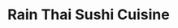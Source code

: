 ---
layout: place
title: "Rain Thai Sushi Cuisine"
permalink: /nevada/mesquite/rain-thai-sushi-cuisine.html
stateAbbr: NV
stateName: Nevada
cityName: Mesquite
seo:
  name: "Rain Thai Sushi Cuisine"
  type: Restaurant
  links: http://www.rainthaimesquite.com/
description: "Looking for sushi in Mesquite, Nevada? Check out Rain Thai Sushi Cuisine for a delightful Japanese dining experience. Enjoy a variety of sushi and other dish..."
place_id: ChIJr98wmZwryoARRaITDRzzNe0
photos:
  - name: >-
      places/ChIJr98wmZwryoARRaITDRzzNe0/photos/AeeoHcL8BZAksVmbcDzjd3tSCCIzCyc4aC0uRg2kpmkerjbxL_i68Y1fz-2IBFopCihYqvWL_XDX4JaZG93AAuh8pEgVaV_bCMqbTn12NqacpH1XgITHBPYbLz0GgKoYO3G26-PdgSIkpJ-y-rGlSBkYCM4wrW3BXsIMN2kE_rUTp7_cufJCCnzO-pFfYNxFkKXQppTuYD27rdw1hBw3knEyn_0OA1CEEcoCyrxcdqI4O4cEZPgoeB_D0eNoKmtg0uG8DkHBznW31K3wr8pdYIutXh9CMTfm_fMgcJD9PeYAyOsaec2htbUgPuvhhYHCJ1fExts05i0MdZBN2qWyoH5znk7x58omQlj2g_Av2bnDZRriYknMOJgYpvjpcQ3VfGU_i4G-yvDwxwoiHhrSYy6FUfv0b7JiPbklBcrp0jaYSxQ
    widthPx: 3000
    heightPx: 4000
    authorAttributions:
      - displayName: Connie Hanson Murray
        uri: https://maps.google.com/maps/contrib/105137820220543536841
        photoUri: >-
          https://lh3.googleusercontent.com/a-/ALV-UjUy0QBbxUyd6jIr1Ywf5UBEI1p7ZU9OqV-Nzp9HGTDrDWwGvKz4NA=s100-p-k-no-mo
    flagContentUri: >-
      https://www.google.com/local/imagery/report/?cb_client=maps_api_places.places_api&image_key=!1e10!2sCIHM0ogKEICAgIDe0aThCw&hl=en-US
    googleMapsUri: >-
      https://www.google.com/maps/place//data=!3m4!1e2!3m2!1sCIHM0ogKEICAgIDe0aThCw!2e10!4m2!3m1!1s0x80ca2b9c9930dfaf:0xed35f31c0d13a245
  - name: >-
      places/ChIJr98wmZwryoARRaITDRzzNe0/photos/AeeoHcJm4YD963UBF95_hMlCK5Fx29n7I7dJicS-ei7QN3m1Nvni3i_ygwVwJEze9thExaACKb6l9pnqz00ser58CijFC9Yz8cRx30SyA6R8elWbKSdcRqDCGP4toWyocuQa3rCTL6j7cYznjNAjRZX9NlohY6qL7R8sc5eJGSRsMT0RAA8KhdcaLZ_YjOClsDhp84uzpVtsIRX0x6mcxEgzUMPcJLGdfiEjzsauouplDjQ_q3aaJfWpIR6oU-72FLgPo9mL9LKWZkHOnA5I56hKDC3EjiZOm7KCvGnYho3q87TxQA
    widthPx: 4032
    heightPx: 3024
    authorAttributions:
      - displayName: Rain Thai & Sushi Cuisine
        uri: https://maps.google.com/maps/contrib/103380116470513951160
        photoUri: >-
          https://lh3.googleusercontent.com/a-/ALV-UjU6_XOs1OduVjbD1VoERR-fALcTVujDDUKdqdd3JK8p8aSxgM4=s100-p-k-no-mo
    flagContentUri: >-
      https://www.google.com/local/imagery/report/?cb_client=maps_api_places.places_api&image_key=!1e10!2sAF1QipNtjSDdghjOr-tGUyEGgN1FadglRrKs6EQehVVk&hl=en-US
    googleMapsUri: >-
      https://www.google.com/maps/place//data=!3m4!1e2!3m2!1sAF1QipNtjSDdghjOr-tGUyEGgN1FadglRrKs6EQehVVk!2e10!4m2!3m1!1s0x80ca2b9c9930dfaf:0xed35f31c0d13a245
  - name: >-
      places/ChIJr98wmZwryoARRaITDRzzNe0/photos/AeeoHcIGyZbm36oCBXXZTLqGw5zLPE4bgK8EmDL8rUqoife_xYVoiWucTX3bztcD4yu0ywcZ1kQJ9XIT3ecWOcEN_ionkzka1Llt8GQlIBvrqxlDGEFgaGJUMsaD-3TXfcaju8u3crwbgHQIIMU9XnyuDZPN_3nM8DMHPt6u9BcIYr5uVcPVyRd8MPraAN4A1tNg_kOv_5Ceedq-IhrC6VNrbw6y8Y4E1pKEp2VeoNHF3TCvvh9gx57ul5QtTdjV-TUim1hq40AYB6jMkiinKy3YQegJQWoP6hr7XwLBY8kXAMUAqTb5rIi5xpKnSnX3_Tz41IgOLQoR0_i-8fCTz7dovMapWb4BXEl4rbxl2hkbxWlwa_tJMPdCwjlPesy1d_jAYqTcm00cjt2HGlVRqDUviAwl-TbpbIfzF1i6ZC-lNzMDjA
    widthPx: 1290
    heightPx: 1676
    authorAttributions:
      - displayName: Linajung Ja
        uri: https://maps.google.com/maps/contrib/113946567007399242043
        photoUri: >-
          https://lh3.googleusercontent.com/a/ACg8ocLUNY_DXvGTeDx8GagrvlKe7wP-ziUnGTzCH0S0fHAG-Qqvmw=s100-p-k-no-mo
    flagContentUri: >-
      https://www.google.com/local/imagery/report/?cb_client=maps_api_places.places_api&image_key=!1e10!2sCIHM0ogKEICAgMDIs-qPPg&hl=en-US
    googleMapsUri: >-
      https://www.google.com/maps/place//data=!3m4!1e2!3m2!1sCIHM0ogKEICAgMDIs-qPPg!2e10!4m2!3m1!1s0x80ca2b9c9930dfaf:0xed35f31c0d13a245
  - name: >-
      places/ChIJr98wmZwryoARRaITDRzzNe0/photos/AeeoHcLcjEHmTWrjSYHjIyQ1WV77dz3cwzeC1CBtQdjnjPc1dnOHc28rtKaGtNAf1Avs0YYMbh22qyfhf3uZlOgFVAdNTOd5UVyL057W4SbHjV3F1rPXEpLiBRkVU1hzuxftQHzDEzTcpmdoPqAEESBC3f1SkTIJvrfHJkjVpDdz2R9-lzu1RiyUgtH_ZD5sxFFsFEFCo4hJVDI5THjDl_YUmdrOSdGmqL78G_3zAZGTfGpg5K3I4ZXSWjT1XqXKjgitYAvgxkVeK36JksXzzqzSonu2siCpkRGc7NC49rlIuCu5Vg
    widthPx: 1640
    heightPx: 924
    authorAttributions:
      - displayName: Rain Thai & Sushi Cuisine
        uri: https://maps.google.com/maps/contrib/103380116470513951160
        photoUri: >-
          https://lh3.googleusercontent.com/a-/ALV-UjU6_XOs1OduVjbD1VoERR-fALcTVujDDUKdqdd3JK8p8aSxgM4=s100-p-k-no-mo
    flagContentUri: >-
      https://www.google.com/local/imagery/report/?cb_client=maps_api_places.places_api&image_key=!1e10!2sAF1QipOO6K_9TOUHXMBba6ZnG5RDsovt-nHHka70qmgB&hl=en-US
    googleMapsUri: >-
      https://www.google.com/maps/place//data=!3m4!1e2!3m2!1sAF1QipOO6K_9TOUHXMBba6ZnG5RDsovt-nHHka70qmgB!2e10!4m2!3m1!1s0x80ca2b9c9930dfaf:0xed35f31c0d13a245
  - name: >-
      places/ChIJr98wmZwryoARRaITDRzzNe0/photos/AeeoHcK8tCEj-2CGodIMyAUqRnuNujW_KupncrswcxnBDwlekTaSNN05hAwUBmGWnko7ky_YOOq2REzCQecLWGYwEkaRDPPXxT9P8Rgxtg-Qj5rOeGvLPYE6KRRD-RZVcOm3sKIRgdaGcjhaA1BNenjKKQ4YvfxTPb8fVitugxLCVW2x0tB73po9YXRH0CizgL2_oIAN6mP4SnL0iyhzX_qIHEcvlhiX-UaZDwV3sXw0UZE525BG4fjLPn8dyrTky3nTyOcImQ57Ltnz0HEzbQnVBvrXTTFhhdN1aR6Om0uOUCpNfg
    widthPx: 1284
    heightPx: 1235
    authorAttributions:
      - displayName: Rain Thai & Sushi Cuisine
        uri: https://maps.google.com/maps/contrib/103380116470513951160
        photoUri: >-
          https://lh3.googleusercontent.com/a-/ALV-UjU6_XOs1OduVjbD1VoERR-fALcTVujDDUKdqdd3JK8p8aSxgM4=s100-p-k-no-mo
    flagContentUri: >-
      https://www.google.com/local/imagery/report/?cb_client=maps_api_places.places_api&image_key=!1e10!2sAF1QipMkaqsP_7Hz3QZpv6f4KTmA_McK4YPhtU6s5FLG&hl=en-US
    googleMapsUri: >-
      https://www.google.com/maps/place//data=!3m4!1e2!3m2!1sAF1QipMkaqsP_7Hz3QZpv6f4KTmA_McK4YPhtU6s5FLG!2e10!4m2!3m1!1s0x80ca2b9c9930dfaf:0xed35f31c0d13a245
  - name: >-
      places/ChIJr98wmZwryoARRaITDRzzNe0/photos/AeeoHcI-DVtQXb-yH0ZPQWZS_DCTUEqGD-WB4t2K-ew98F6kTW-goQZXgCC4FXbbLDp-HZUNPGLf8u5KFJQTGrtTkLleaGnDuRzwPSIAZ36R0aeT2vih-3x9LvOR-ZgHok7eNpEvbmZC8pB8vzK3IrLoayxJEabSuu1WXdYJ2cpLpxGfPJpaZK1TMqTDNoRLhSuUDxSpctt1ywv6-bJq6Z3s9qxYU_pAu_bv3xvdwT6WzUIQmcYGPdzj8sIV1bBa7yz9NnejYtWCUl8cogdi-suAl8PJBxj5em7XscvQNeamppeoJWLTLW9NzsnroTKbwKzT6wT_S4ZROUipQxmyTlwmvsidX8LuOeWeQQ_ZbTwVR0yPQtDPQJD4LWTTT0We8HAuDH5u2x7XUjPU7MJJSZKTpWAgggsW-jC2WtChnAglsGKYt8uA
    widthPx: 4800
    heightPx: 3600
    authorAttributions:
      - displayName: H. M
        uri: https://maps.google.com/maps/contrib/107656464014935728776
        photoUri: >-
          https://lh3.googleusercontent.com/a-/ALV-UjWxIR8JhF15_XGOXmKk6EsvYAtiXPfxMCdVdz9uVJ4aQBR6r0fmvQ=s100-p-k-no-mo
    flagContentUri: >-
      https://www.google.com/local/imagery/report/?cb_client=maps_api_places.places_api&image_key=!1e10!2sCIHM0ogKEICAgIDj4oab2wE&hl=en-US
    googleMapsUri: >-
      https://www.google.com/maps/place//data=!3m4!1e2!3m2!1sCIHM0ogKEICAgIDj4oab2wE!2e10!4m2!3m1!1s0x80ca2b9c9930dfaf:0xed35f31c0d13a245
  - name: >-
      places/ChIJr98wmZwryoARRaITDRzzNe0/photos/AeeoHcJzeOP1l5bgyHCXiiik9HiXuK9RhEjKFR_hbwY9d49q8iYhaSHZlxYJzvOIfQMcuMjJltrk2CqMDcAWkkrieLorl7ETAbwF-ac2BJ-h2XX5jVoC3Qr3SC246lvcL-zsbeK3xePabqV9LZ8RCGAzPDX9GILAZnsCn1V6KotpcVOGZp3GaNV7Ms--QoJuklnCD8Z6-2v_PJgeESm3vcfUoM6gZvCaKT9zQ5g02Jvf6iPmhllB_2jiEmSf1u9tRs5-p8LV-TPldQNe0ymoQg67D9J0EMzofua8BQLayo4UjkNn9w
    widthPx: 3600
    heightPx: 4800
    authorAttributions:
      - displayName: Rain Thai & Sushi Cuisine
        uri: https://maps.google.com/maps/contrib/103380116470513951160
        photoUri: >-
          https://lh3.googleusercontent.com/a-/ALV-UjU6_XOs1OduVjbD1VoERR-fALcTVujDDUKdqdd3JK8p8aSxgM4=s100-p-k-no-mo
    flagContentUri: >-
      https://www.google.com/local/imagery/report/?cb_client=maps_api_places.places_api&image_key=!1e10!2sAF1QipNLo6bW5lBd-g1YwDhXxQKH98kgf4ftzoRrWQbT&hl=en-US
    googleMapsUri: >-
      https://www.google.com/maps/place//data=!3m4!1e2!3m2!1sAF1QipNLo6bW5lBd-g1YwDhXxQKH98kgf4ftzoRrWQbT!2e10!4m2!3m1!1s0x80ca2b9c9930dfaf:0xed35f31c0d13a245
  - name: >-
      places/ChIJr98wmZwryoARRaITDRzzNe0/photos/AeeoHcLxJBK2JDCYUR4ZexVQ1tzeoUJ0WdjHqNwlad31pHDHKHSnUwsn7KkfHO8Ahv7Utv1T_E85oNzb-wxw3Xw0zr23YO6kFjKO9CACSUhZkLoi3M7yEqLwZqvjigxEBh6Nbz9m3joiscmogAOLu23QlAFWB8ipaqQ9LzTpTgDPf99QfW43s2IMIl0sa58rS7i2sRySOgCVR4lGzXIMfAHf0OpR2PfzbdBEaFW6-YmXBxlLgS2S7J2be8BvDQ5FH-PyviSOaPvAbPslwA9s-E93pwHf_DyABH-ieW-3g4bFHxD73g
    widthPx: 4032
    heightPx: 3024
    authorAttributions:
      - displayName: Rain Thai & Sushi Cuisine
        uri: https://maps.google.com/maps/contrib/103380116470513951160
        photoUri: >-
          https://lh3.googleusercontent.com/a-/ALV-UjU6_XOs1OduVjbD1VoERR-fALcTVujDDUKdqdd3JK8p8aSxgM4=s100-p-k-no-mo
    flagContentUri: >-
      https://www.google.com/local/imagery/report/?cb_client=maps_api_places.places_api&image_key=!1e10!2sAF1QipN_bD8Z0Pch5Wfxjx8YSeZLng6K1IDRelXU5Pi0&hl=en-US
    googleMapsUri: >-
      https://www.google.com/maps/place//data=!3m4!1e2!3m2!1sAF1QipN_bD8Z0Pch5Wfxjx8YSeZLng6K1IDRelXU5Pi0!2e10!4m2!3m1!1s0x80ca2b9c9930dfaf:0xed35f31c0d13a245
  - name: >-
      places/ChIJr98wmZwryoARRaITDRzzNe0/photos/AeeoHcJw13zUnmrxVcu231LJgwJZqmJWEg-Kw2NLOsjYkwEXjyxldnFP8vH0s5Ptm-CKNSJo0mEJLfTCiY4asUICRIy4IFMoNThr-qwM7SIwzi0t1RNFyM9bPKAS1ZC1DZ2I0woRMN6iTMqHMu6qupTIvMEqdTcVGSeQf61MOg4OuGw1VoH3NH_84VzhbnQ2i71wNwpboDgoA30_UpESNUABbCqkNEid8zPiyNRNxAgYLEcdmNIzFRtLYNyNGEJya_EpIbt3ViCbPCUktzLasdIX9g1dS46MjzpuA4t-UgIqmjPoolWPzFvTFoxZXCyTQa2CVa59yp98-s7lHg-r4q2tfv7jAnrNPTfdhmMiHRnhkUQCSfnVMSGsi_o4EqzsbQ5YT_wTUq-ndKu7QAQ9JHMU6J0vJcNo0DkJQeMaCzSfoY4bMeqa
    widthPx: 4032
    heightPx: 3024
    authorAttributions:
      - displayName: Dustin Berg
        uri: https://maps.google.com/maps/contrib/103557089728311501865
        photoUri: >-
          https://lh3.googleusercontent.com/a-/ALV-UjX0cSq52iD37g9VDuBWgw8594HZfio0olooSLHFDbUhkHxdPJg=s100-p-k-no-mo
    flagContentUri: >-
      https://www.google.com/local/imagery/report/?cb_client=maps_api_places.places_api&image_key=!1e10!2sCIHM0ogKEICAgIDL9OHl_gE&hl=en-US
    googleMapsUri: >-
      https://www.google.com/maps/place//data=!3m4!1e2!3m2!1sCIHM0ogKEICAgIDL9OHl_gE!2e10!4m2!3m1!1s0x80ca2b9c9930dfaf:0xed35f31c0d13a245
  - name: >-
      places/ChIJr98wmZwryoARRaITDRzzNe0/photos/AeeoHcI9tfX6fFCAcixOFSzkWLfUZOUcyW8BVOrAhnQydtbaZguV_xOIX9wAMtR7324XdDRmygb_h_uSLIPYUfyn9ODsTIAAOT6ZCxzij3YPxz687fEZViOj65u9W_3jBqkIeaFimTUnRiYue_usxGiP2kgUmq8Qa2SB1fRQcY1cI_oASBqhLR2pJJxh14eCriA4jcQyY7XFChDNrizolF-o4Go15J2wQbNYzK2vBhtz2m4TrDdOgjV1d6oEzazVJII8LbCefv335tQvIp9No_FF1MFI8vOt8krMsFz0fpVEuOixKg
    widthPx: 3600
    heightPx: 4800
    authorAttributions:
      - displayName: Rain Thai & Sushi Cuisine
        uri: https://maps.google.com/maps/contrib/103380116470513951160
        photoUri: >-
          https://lh3.googleusercontent.com/a-/ALV-UjU6_XOs1OduVjbD1VoERR-fALcTVujDDUKdqdd3JK8p8aSxgM4=s100-p-k-no-mo
    flagContentUri: >-
      https://www.google.com/local/imagery/report/?cb_client=maps_api_places.places_api&image_key=!1e10!2sAF1QipNNvoWuwtX-RlZt6S8X1SZqt95r_3HhWdkNg0WI&hl=en-US
    googleMapsUri: >-
      https://www.google.com/maps/place//data=!3m4!1e2!3m2!1sAF1QipNNvoWuwtX-RlZt6S8X1SZqt95r_3HhWdkNg0WI!2e10!4m2!3m1!1s0x80ca2b9c9930dfaf:0xed35f31c0d13a245
address: 12 W Mesquite Blvd Ste101, Mesquite, NV 89027, USA
street: 12 W Mesquite Blvd Ste101
city: Mesquite
state: NV
zip: '89027'
country: USA
neighborhood: null
latitude: '36.803669'
longitude: '-114.068451'
accessibility_options:
  wheelchairAccessibleParking: true
  wheelchairAccessibleEntrance: true
  wheelchairAccessibleRestroom: true
  wheelchairAccessibleSeating: true
business_status: OPERATIONAL
name: Rain Thai Sushi Cuisine
google_maps_links:
  directionsUri: >-
    https://www.google.com/maps/dir//''/data=!4m7!4m6!1m1!4e2!1m2!1m1!1s0x80ca2b9c9930dfaf:0xed35f31c0d13a245!3e0
  placeUri: https://maps.google.com/?cid=17092835262558609989
  writeAReviewUri: >-
    https://www.google.com/maps/place//data=!4m3!3m2!1s0x80ca2b9c9930dfaf:0xed35f31c0d13a245!12e1
  reviewsUri: >-
    https://www.google.com/maps/place//data=!4m4!3m3!1s0x80ca2b9c9930dfaf:0xed35f31c0d13a245!9m1!1b1
  photosUri: >-
    https://www.google.com/maps/place//data=!4m3!3m2!1s0x80ca2b9c9930dfaf:0xed35f31c0d13a245!10e5
primary_type: Asian Restaurant
opening_hours:
  regular: null
  current: null
secondary_opening_hours:
  regular:
    weekdayDescriptions: null
    type: null
  current:
    weekdayDescriptions: null
    type: null
phone: (702) 849-0594
price_level: PRICE_LEVEL_MODERATE
price_range: $10 &ndash; $20
rating: '4.5'
rating_count: 270
website: http://www.rainthaimesquite.com/
reviews: null
parking_options: null
payment_options: null
allow_dogs: null
curbside_pickup: null
delivery: null
dine_in: null
good_for_children: null
good_for_groups: null
good_for_sports: null
live_music: null
menu_for_children: null
outdoor_seating: null
reservable: null
restroom: null
serves_beer: null
serves_breakfast: null
serves_brunch: null
serves_cocktails: null
serves_coffee: null
serves_dinner: null
serves_dessert: null
serves_lunch: null
serves_vegetarian_food: null
serves_wine: null
takeout: null
summary: null

---